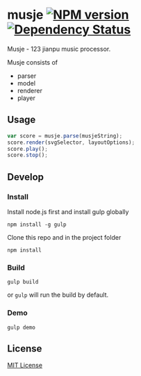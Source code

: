 # musje [![NPM version][npm-image]][npm-url] [![Dependency Status][depstat-image]][depstat-url]

Musje - 123 jianpu music processor.

Musje consists of

- parser
- model
- renderer
- player


## Usage

```js
var score = musje.parse(musjeString);
score.render(svgSelector, layoutOptions);
score.play();
score.stop();
```


## Develop

### Install
Install node.js first and install gulp globally
```
npm install -g gulp
```
Clone this repo and in the project folder
```
npm install
```

### Build
```
gulp build
```
or ```gulp``` will run the build by default.

### Demo
```
gulp demo
```


## License

[MIT License](http://en.wikipedia.org/wiki/MIT_License)


[npm-url]: https://npmjs.org/package/musje
[npm-image]: https://badge.fury.io/js/musje.png

[depstat-url]: https://david-dm.org/jianpu/musje
[depstat-image]: https://david-dm.org/jianpu/musje.png
